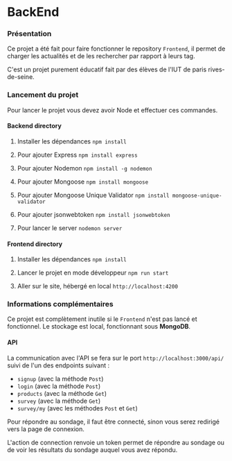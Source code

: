 # BackEnd

### Présentation 

Ce projet a été fait pour faire fonctionner le repository `Frontend`, il permet de charger les actualités et de les rechercher par rapport à leurs tag.

C'est un projet purement éducatif fait par des élèves de l'IUT de paris rives-de-seine.

### Lancement du projet
Pour lancer le projet vous devez avoir Node et effectuer ces commandes.

#### Backend directory
1. Installer les dépendances
   `npm install`
   
2. Pour ajouter Express
   `npm install express`
   
3. Pour ajouter Nodemon
   `npm install -g nodemon`

4. Pour ajouter Mongoose
   `npm install mongoose`

5. Pour ajouter Mongoose Unique Validator
   `npm install mongoose-unique-validator`

6. Pour ajouter jsonwebtoken
   `npm install jsonwebtoken`
   
7. Pour lancer le server
   `nodemon server`

#### Frontend directory
1. Installer les dépendances
   `npm install`
   
2. Lancer le projet en mode développeur
   `npm run start`

3. Aller sur le site, hébergé en local
   `http://localhost:4200`

### Informations complémentaires

Ce projet est complètement inutile si le `Frontend` n'est pas lancé et fonctionnel.
Le stockage est local, fonctionnant sous **MongoDB**.

#### API
La communication avec l'API se fera sur le port `http://localhost:3000/api/` suivi de l'un des endpoints suivant :
- `signup` (avec la méthode `Post`)
- `login` (avec la méthode `Post`)
- `products` (avec la méthode `Get`)
- `survey` (avec la méthode `Get`)
- `survey/my` (avec les méthodes `Post` et `Get`)

Pour répondre au sondage, il faut être connecté, sinon vous serez redirigé vers la page de connexion.

L'action de connection renvoie un token permet de répondre au sondage ou de voir les résultats du sondage auquel vous avez répondu. 